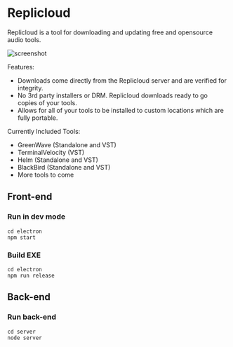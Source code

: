 # Replicloud

Replicloud is a tool for downloading and updating free and opensource audio tools.

![screenshot](https://github.com/replicat-audio/Replicloud/blob/master/screenshot.png?raw=true)

Features:
* Downloads come directly from the Replicloud server and are verified for integrity.
* No 3rd party installers or DRM. Replicloud downloads ready to go copies of your tools.
* Allows for all of your tools to be installed to custom locations which are fully portable.

Currently Included Tools:
* GreenWave (Standalone and VST)
* TerminalVelocity (VST)
* Helm (Standalone and VST)
* BlackBird (Standalone and VST)
* More tools to come

## Front-end
### Run in dev mode
```
cd electron
npm start
```
### Build EXE
```
cd electron
npm run release
```

## Back-end
### Run back-end
```
cd server
node server
```
